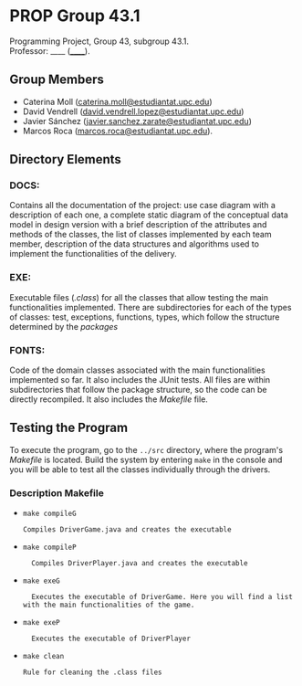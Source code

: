 # PROP Group 43.1
Programming Project, Group 43, subgroup 43.1. <br>Professor: ____ ([____]()).

## Group Members

- Caterina Moll ([caterina.moll@estudiantat.upc.edu]())
- David Vendrell ([david.vendrell.lopez@estudiantat.upc.edu]())
- Javier Sánchez ([javier.sanchez.zarate@estudiantat.upc.edu]())
- Marcos Roca ([marcos.roca@estudiantat.upc.edu]()).

## Directory Elements

### DOCS:
Contains all the documentation of the project: use case diagram with a description of each one, a complete static diagram of the conceptual data model in design version with a brief description of the attributes and methods of the classes, the list of classes implemented by each team member, description of the data structures and algorithms used to implement the functionalities of the delivery.

### EXE:
Executable files (*.class*) for all the classes that allow testing the main functionalities implemented. There are subdirectories for each of the types of classes: test, exceptions, functions, types, which follow the structure determined by the *packages*

### FONTS:
Code of the domain classes associated with the main functionalities implemented so far. It also includes the JUnit tests. All files are within subdirectories that follow the package structure, so the code can be directly recompiled. It also includes the *Makefile* file.

## Testing the Program

To execute the program, go to the `../src` directory, where the program's *Makefile* is located. Build the system by entering `make` in the console and you will be able to test all the classes individually through the drivers.


### Description Makefile

- `make compileG`

      Compiles DriverGame.java and creates the executable

- `make compileP`
    
        Compiles DriverPlayer.java and creates the executable

- `make exeG`
    
        Executes the executable of DriverGame. Here you will find a list with the main functionalities of the game.

- `make exeP`
        
        Executes the executable of DriverPlayer

- `make clean`

      Rule for cleaning the .class files